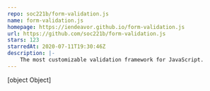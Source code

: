 ```yaml
---
repo: soc221b/form-validation.js
name: form-validation.js
homepage: https://iendeavor.github.io/form-validation.js
url: https://github.com/soc221b/form-validation.js
stars: 123
starredAt: 2020-07-11T19:30:46Z
description: |-
    The most customizable validation framework for JavaScript.
---
```


[object Object]
